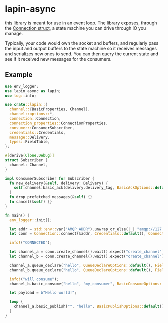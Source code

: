 # lapin-async

this library is meant for use in an event loop. The library exposes, through the
[Connection struct](https://docs.rs/lapin-async/0.1.0/lapin_async/connection/struct.Connection.html),
a state machine you can drive through IO you manage.

Typically, your code would own the socket and buffers, and regularly pass the
input and output buffers to the state machine so it receives messages and
serializes new ones to send. You can then query the current state and see
if it received new messages for the consumers.

## Example

```rust
use env_logger;
use lapin_async as lapin;
use log::info;

use crate::lapin::{
  channel::{BasicProperties, Channel},
  channel::options::*,
  connection::Connection,
  connection_properties::ConnectionProperties,
  consumer::ConsumerSubscriber,
  credentials::Credentials,
  message::Delivery,
  types::FieldTable,
};

#[derive(Clone,Debug)]
struct Subscriber {
  channel: Channel,
}

impl ConsumerSubscriber for Subscriber {
  fn new_delivery(&self, delivery: Delivery) {
    self.channel.basic_ack(delivery.delivery_tag, BasicAckOptions::default()).into_result().expect("basic_ack");
  }
  fn drop_prefetched_messages(&self) {}
  fn cancel(&self) {}
}

fn main() {
  env_logger::init();

  let addr = std::env::var("AMQP_ADDR").unwrap_or_else(|_| "amqp://127.0.0.1:5672/%2f".into());
  let conn = Connection::connect(&addr, Credentials::default(), ConnectionProperties::default()).wait().expect("connection error");

  info!("CONNECTED");

  let channel_a = conn.create_channel().wait().expect("create_channel");
  let channel_b = conn.create_channel().wait().expect("create_channel");

  channel_a.queue_declare("hello", QueueDeclareOptions::default(), FieldTable::default()).wait().expect("queue_declare");
  channel_b.queue_declare("hello", QueueDeclareOptions::default(), FieldTable::default()).wait().expect("queue_declare");

  info!("will consume");
  channel_b.basic_consume("hello", "my_consumer", BasicConsumeOptions::default(), FieldTable::default(), Box::new(Subscriber { channel: channel_b.clone() })).wait().expect("basic_consume");

  let payload = b"Hello world!";

  loop {
    channel_a.basic_publish("", "hello", BasicPublishOptions::default(), payload.to_vec(), BasicProperties::default()).wait().expect("basic_publish");
  }
}

```
